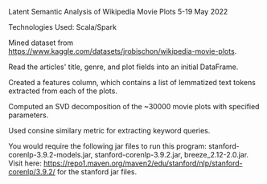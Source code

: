 Latent Semantic Analysis of Wikipedia Movie Plots
5-19 May 2022

Technologies Used: Scala/Spark

Mined dataset from https://www.kaggle.com/datasets/jrobischon/wikipedia-movie-plots. 

Read the articles' title, genre, and plot fields into an initial DataFrame.

Created a features column, which contains a list of lemmatized text tokens extracted from each of the plots.

Computed an SVD decomposition of the ~30000 movie plots with specified parameters.

Used consine similary metric for extracting keyword queries.

You would require the following jar files to run this program: stanford-corenlp-3.9.2-models.jar, stanford-corenlp-3.9.2.jar, breeze_2.12-2.0.jar. Visit here: https://repo1.maven.org/maven2/edu/stanford/nlp/stanford-corenlp/3.9.2/ for the stanford jar files.